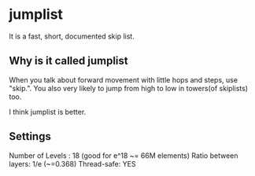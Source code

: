 # jumplist

It is a fast, short, documented skip list.

## Why is it called jumplist

When you talk about forward movement with little hops and steps, use "skip.".
You also very likely to jump from high to low in towers(of skiplists) too.

I think jumplist is better.

## Settings
Number of Levels : 18 (good for e^18 ~= 66M elements)
Ratio between layers: 1/e (~=0.368)
Thread-safe: YES

